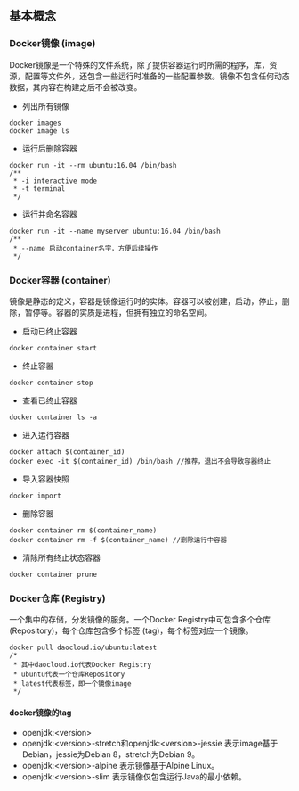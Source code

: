 ## 基本概念

### Docker镜像 (image)
Docker镜像是一个特殊的文件系统，除了提供容器运行时所需的程序，库，资源，配置等文件外，还包含一些运行时准备的一些配置参数。镜像不包含任何动态数据，其内容在构建之后不会被改变。

* 列出所有镜像
```
docker images
docker image ls
```
* 运行后删除容器
```
docker run -it --rm ubuntu:16.04 /bin/bash
/**
 * -i interactive mode
 * -t terminal
 */
```
* 运行并命名容器
```
docker run -it --name myserver ubuntu:16.04 /bin/bash
/**
 * --name 启动container名字，方便后续操作
 */
```

### Docker容器 (container)
镜像是静态的定义，容器是镜像运行时的实体。容器可以被创建，启动，停止，删除，暂停等。容器的实质是进程，但拥有独立的命名空间。

* 启动已终止容器
```
docker container start
```
* 终止容器
```
docker container stop
```
* 查看已终止容器
```
docker container ls -a
```
* 进入运行容器
```
docker attach $(container_id)
docker exec -it $(container_id) /bin/bash //推荐，退出不会导致容器终止
```
* 导入容器快照
```
docker import
```
* 删除容器
```
docker container rm $(container_name)
docker container rm -f $(container_name) //删除运行中容器
```
* 清除所有终止状态容器
```
docker container prune
```

### Docker仓库 (Registry)
一个集中的存储，分发镜像的服务。一个Docker Registry中可包含多个仓库 (Repository)，每个仓库包含多个标签 (tag)，每个标签对应一个镜像。
```
docker pull daocloud.io/ubuntu:latest
/*
 * 其中daocloud.io代表Docker Registry
 * ubuntu代表一个仓库Repository
 * latest代表标签，即一个镜像image
 */
```

#### docker镜像的tag
* openjdk:\<version\>
* openjdk:\<version\>-stretch和openjdk:\<version>-jessie 表示image基于Debian，jessie为Debian 8，stretch为Debian 9。
* openjdk:\<version\>-alpine 表示镜像基于Alpine Linux。
* openjdk:\<version\>-slim 表示镜像仅包含运行Java的最小依赖。
